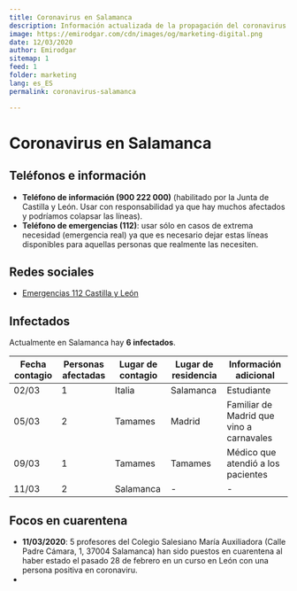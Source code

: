 ```yaml
---
title: Coronavirus en Salamanca
description: Información actualizada de la propagación del coronavirus en Salamanca provincia
image: https://emirodgar.com/cdn/images/og/marketing-digital.png
date: 12/03/2020
author: Emirodgar
sitemap: 1
feed: 1
folder: marketing
lang: es_ES
permalink: coronavirus-salamanca

---
```


# Coronavirus en Salamanca

## Teléfonos e información

- **Teléfono de información (900 222 000)** (habilitado por la Junta de Castilla y León. Usar con responsabilidad ya que hay muchos afectados y podríamos colapsar las líneas).
- **Teléfono de emergencias (112)**: usar sólo en casos de extrema necesidad (emergencia real) ya que es necesario dejar estas líneas disponibles para aquellas personas que realmente las necesiten.

## Redes sociales

- [Emergencias 112 Castilla y León](https://twitter.com/112cyl)

## Infectados

Actualmente en Salamanca hay **6 infectados**. 

|Fecha contagio| Personas afectadas | Lugar de contagio | Lugar de residencia | Información adicional
|--|--|--|--|--|
| 02/03 | 1 | Italia | Salamanca | Estudiante
| 05/03 | 2 |Tamames | Madrid | Familiar de Madrid que vino a carnavales
| 09/03 | 1 |Tamames | Tamames | Médico que atendió a los pacientes
| 11/03 | 2| Salamanca | - | - 

## Focos en cuarentena

- **11/03/2020**: 5 profesores del Colegio Salesiano María Auxiliadora (Calle Padre Cámara, 1, 37004 Salamanca) han sido puestos en cuarentena al haber estado el pasado 28 de febrero en un curso en León con una persona positiva en coronaviru.
- 

<!--stackedit_data:
eyJoaXN0b3J5IjpbLTE3OTk0OTI0MjJdfQ==
-->